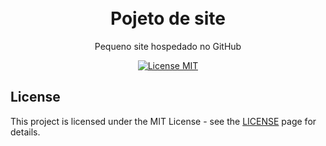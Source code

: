 <h1 align="center">
<br>
Pojeto de site
</h1>

<p align="center">Pequeno site hospedado no GitHub</p>

<p align="center">
  <a href="https://opensource.org/licenses/MIT">
    <img src="https://img.shields.io/badge/License-MIT-blue.svg" alt="License MIT">
  </a>
</p>

## License

This project is licensed under the MIT License - see the [LICENSE](https://opensource.org/licenses/MIT) page for details.
